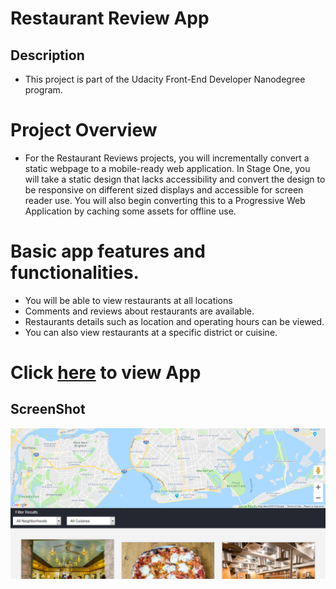 # Restaurant Review App
## Description
* This project is part of the Udacity Front-End Developer Nanodegree program.

# Project Overview
* For the Restaurant Reviews projects, you will incrementally convert a static webpage to a mobile-ready web application. In Stage One, you will take a static design that lacks accessibility and convert the design to be responsive on different sized displays and accessible for screen reader use. You will also begin converting this to a Progressive Web Application by caching some assets for offline use.

# Basic app features and functionalities.

* You will be able to view restaurants at all locations
* Comments and reviews about restaurants are available.
* Restaurants details such as location and operating hours can be viewed.
* You can also view restaurants at a specific district or cuisine.
# Click [here](https://danrejsa.github.io/Restaurant-Review-App/index.html) to view App

## ScreenShot
![Screenshot](screenshot.png)



